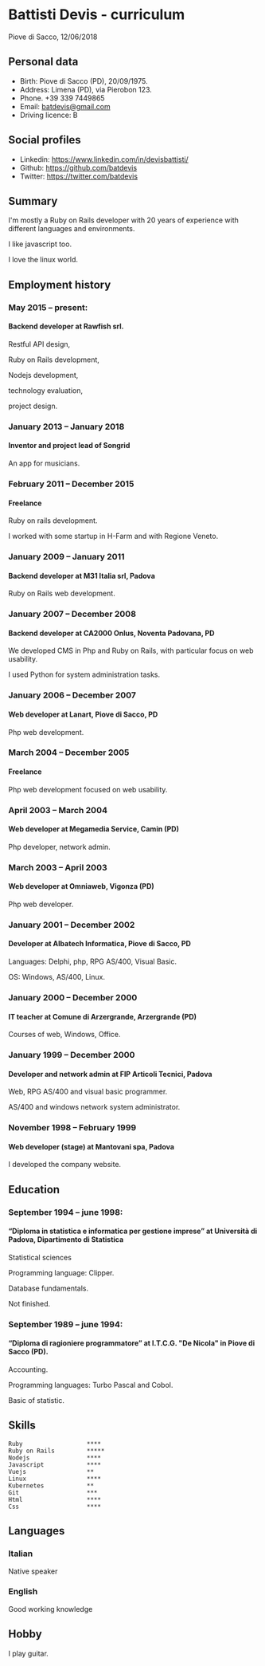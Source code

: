 # Battisti Devis - curriculum

Piove di Sacco, 12/06/2018

## Personal data
* Birth: Piove di Sacco (PD), 20/09/1975.
* Address: Limena (PD), via Pierobon 123.
* Phone. +39 339 7449865 
* Email: batdevis@gmail.com 
* Driving licence: B 

## Social profiles
* Linkedin: https://www.linkedin.com/in/devisbattisti/
* Github: https://github.com/batdevis
* Twitter: https://twitter.com/batdevis

## Summary
I'm mostly a Ruby on Rails developer with 20 years of experience with different languages and environments. 

I like javascript too. 

I love the linux world.

## Employment history
### May 2015 – present:
#### Backend developer at Rawfish srl.
Restful API design,

Ruby on Rails development,

Nodejs development,

technology evaluation,

project design.

### January 2013 – January 2018
#### Inventor and project lead of Songrid
An app for musicians.

### February 2011 – December 2015
#### Freelance
Ruby on rails development.

I worked with some startup in H-Farm and with Regione Veneto.

### January 2009 – January 2011
#### Backend developer at M31 Italia srl, Padova
Ruby on Rails web development.

### January 2007 – December 2008
#### Backend developer at CA2000 Onlus, Noventa Padovana, PD
We developed CMS in Php and Ruby on Rails, with particular focus on web usability.

I used Python for system administration tasks.

### January 2006 – December 2007
#### Web developer at Lanart, Piove di Sacco, PD
Php web development.

### March 2004 – December 2005
#### Freelance
Php web development focused on web usability.

### April 2003 – March 2004
#### Web developer at Megamedia Service, Camin (PD)
Php developer, network admin.

### March 2003 – April 2003
#### Web developer at Omniaweb, Vigonza (PD)
Php web developer.

### January 2001 – December 2002
#### Developer at Albatech Informatica, Piove di Sacco, PD
Languages: Delphi, php, RPG AS/400, Visual Basic.

OS: Windows, AS/400, Linux.

### January 2000 – December 2000
#### IT teacher at Comune di Arzergrande, Arzergrande (PD)
Courses of web, Windows, Office.

### January 1999 – December 2000
#### Developer and network admin at FIP Articoli Tecnici, Padova
Web, RPG AS/400 and visual basic programmer.

AS/400 and windows network system administrator.

### November 1998 – February 1999
#### Web developer (stage) at Mantovani spa, Padova
I developed the company website.

## Education
### September 1994 – june 1998:
#### “Diploma in statistica e informatica per gestione imprese” at Università di Padova, Dipartimento di Statistica
Statistical sciences

Programming language: Clipper.

Database fundamentals.

Not finished.

### September 1989 – june 1994: 
#### “Diploma di ragioniere programmatore” at I.T.C.G. "De Nicola" in Piove di Sacco (PD).
Accounting.

Programming languages: Turbo Pascal and Cobol.

Basic of statistic.

## Skills
```
Ruby                  ****
Ruby on Rails         *****
Nodejs                ****
Javascript            ****
Vuejs                 **
Linux                 ****
Kubernetes            **
Git                   ***
Html                  ****
Css                   ****
```

## Languages
### Italian
Native speaker

### English
Good working knowledge

## Hobby
I play guitar.
